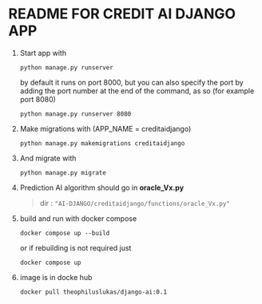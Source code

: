# README FOR CREDIT AI DJANGO APP

1. Start app with

   `python manage.py runserver`

   by default it runs on port 8000, but you can also specify the port by adding the port number at the end of the command, as so (for example port 8080)

   `python manage.py runserver 8080`

2. Make migrations with (APP_NAME = creditaidjango)

   `python manage.py makemigrations creditaidjango`

3. And migrate with

   `python manage.py migrate`

4. Prediction AI algorithm should go in **oracle_Vx.py**

   > dir : `"AI-DJANGO/creditaidjango/functions/oracle_Vx.py"`

5. build and run with docker compose

   `docker compose up --build`

   or if rebuilding is not required just

   `docker compose up`

6. image is in docke hub

   `docker pull theophiluslukas/django-ai:0.1`

